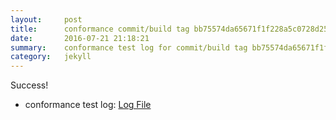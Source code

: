 ```yaml
---
layout:     post
title:      conformance commit/build tag bb75574da65671f1f228a5c0728d25a3824eea39
date:       2016-07-21 21:18:21
summary:    conformance test log for commit/build tag bb75574da65671f1f228a5c0728d25a3824eea39.
category:   jekyll
---
```


Success!

- conformance test log: [Log File](http://s3-us-west-2.amazonaws.com/kraken-e2e-logs/conformance/kraken_bb75574da65671f1f228a5c0728d25a3824eea39/build-log.txt)

